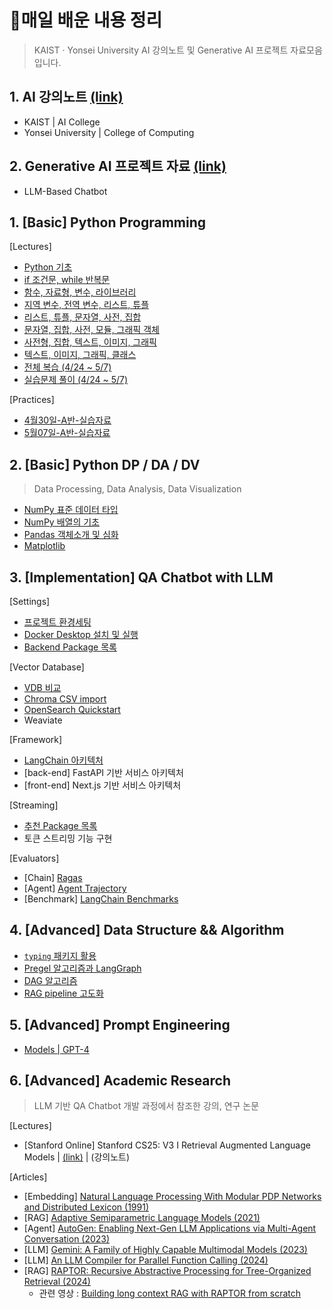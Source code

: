 # 💾매일 배운 내용 정리

> KAIST · Yonsei University AI 강의노트 및 Generative AI 프로젝트 자료모음입니다.


## 1. AI 강의노트 [(link)]()
- KAIST | AI College
- Yonsei University | College of Computing

## 2. Generative AI 프로젝트 자료 [(link)]()
- LLM-Based Chatbot





## 1. [Basic] Python Programming

[Lectures]

- [Python 기초](notes/0424_PythonBasic.md)
- [if 조건문, while 반복문](notes/0425_IfWhile.md)
- [함수, 자료형, 변수, 라이브러리](notes/0426_FuncLib.md)
- [지역 변수, 전역 변수, 리스트, 튜플](notes/0427_Variables.md)
- [리스트, 튜플, 문자열, 사전, 집합](notes/0428_ListTuple.md)
- [문자열, 집합, 사전, 모듈, 그래픽 객체](notes/0501_StrDict.md)
- [사전형, 집합, 텍스트, 이미지, 그래픽](notes/0502_ImgGraphic.md)
- [텍스트, 이미지, 그래픽, 클래스](notes/0503_Class.md)
- [전체 복습 (4/24 ~ 5/7)](notes/0509_Review.md)
- [실습문제 풀이 (4/24 ~ 5/7)](notes/0510_QAPractice.md)

[Practices]

- [4월30일-A반-실습자료](notes/0430_Practice1.md)
- [5월07일-A반-실습자료](notes/0507_Practice2.md)



## 2. [Basic] Python DP / DA / DV 

> Data Processing, Data Analysis, Data Visualization

- [NumPy 표준 데이터 타입](notes/0511_NumPy.md)
- [NumPy 배열의 기초](notes/0512_NumPy2.md)
- [Pandas 객체소개 및 심화](notes/0515_Pandas.md)
- [Matplotlib](notes/0517_Matplotlib.md)



## 3. [Implementation] QA Chatbot with LLM

[Settings]

- [프로젝트 환경세팅](notes/0919_QASetting.md)
- [Docker Desktop 설치 및 실행](notes/1006_Docker.md)
- [Backend Package 목록](notes/1228_QApackages.md)

[Vector Database]

- [VDB 비교](notes/1112_VectorDB.md)
- [Chroma CSV import](notes/0921_CSV.md)
- [OpenSearch Quickstart](notes/1010_OpenSearch.md)
- Weaviate

[Framework]

- [LangChain 아키텍처](notes/1119_LangChain.md)
- [back-end] FastAPI 기반 서비스 아키텍처
- [front-end] Next.js 기반 서비스 아키텍처

[Streaming]

- [추천 Package 목록](notes/0418_Starlette.md)
- 토큰 스트리밍 기능 구현

[Evaluators]

- [Chain] [Ragas](notes/1223_Ragas.md)
- [Agent] [Agent Trajectory](notes/0303_Trajectory.md)
- [Benchmark] [LangChain Benchmarks](notes/0316_Benchmarks.md)



## 4. [Advanced] Data Structure && Algorithm

- [`typing` 패키지 활용](notes/0310_typing.md)
- [Pregel 알고리즘과 LangGraph](notes/0313_Pregel.md)
- [DAG 알고리즘](notes/0320_DAG.md)
- [RAG pipeline 고도화](notes/0403_AdvancedRAG.md)



## 5. [Advanced] Prompt Engineering

- [Models | GPT-4](notes/0412_PromptGPT4.md)



## 6. [Advanced] Academic Research
> LLM 기반 QA Chatbot 개발 과정에서 참조한 강의, 연구 논문

[Lectures]

- [Stanford Online] Stanford CS25: V3 I Retrieval Augmented Language Models | [(link)](https://www.youtube.com/watch?v=mE7IDf2SmJg) | (강의노트)

[Articles]

- [Embedding] [Natural Language Processing With Modular PDP Networks and Distributed Lexicon (1991)](https://web.cs.ucla.edu/~dyer/Papers/CogSci91Risto.pdf)
- [RAG] [Adaptive Semiparametric Language Models (2021)](https://arxiv.org/abs/2102.02557)
- [Agent] [AutoGen: Enabling Next-Gen LLM Applications via Multi-Agent Conversation (2023)](https://arxiv.org/abs/2308.08155)
- [LLM] [Gemini: A Family of Highly Capable Multimodal Models (2023)](https://robintyh1.github.io/papers/gemini.pdf)
- [LLM] [An LLM Compiler for Parallel Function Calling (2024)](https://arxiv.org/abs/2312.04511)
- [RAG] [RAPTOR: Recursive Abstractive Processing for Tree-Organized Retrieval (2024)](https://arxiv.org/abs/2401.18059)
  - 관련 영상 : [Building long context RAG with RAPTOR from scratch](https://www.youtube.com/watch?v=jbGchdTL7d0)

